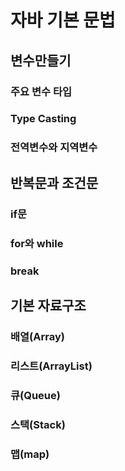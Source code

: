 자바 기본 문법
========================


## 변수만들기
### 주요 변수 타입
### Type Casting
### 전역변수와 지역변수


## 반복문과 조건문
### if문  
### for와 while
### break

## 기본 자료구조
### 배열(Array)  
### 리스트(ArrayList)  
### 큐(Queue)  
### 스택(Stack)  
### 맵(map)  
